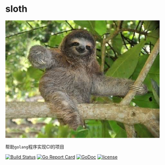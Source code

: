 # sloth

![](./sloth.jpg)

帮助`golang`程序实现CI的项目

[![Build Status](https://travis-ci.org/ckeyer/sloth.png?branch=master)](https://travis-ci.org/ckeyer/sloth)
[![Go Report Card](https://goreportcard.com/badge/github.com/ckeyer/sloth)](https://goreportcard.com/report/github.com/ckeyer/sloth)
[![GoDoc](https://godoc.org/github.com/ckeyer/sloth?status.png)](http://godoc.org/github.com/ckeyer/sloth)
[![license](https://img.shields.io/badge/license-GPL%20V3.0-blue.svg?maxAge=2592000)](https://github.com/ckeyer/sloth/blob/master/LICENSE)
